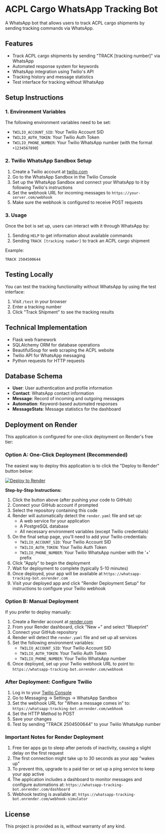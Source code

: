 # ACPL Cargo WhatsApp Tracking Bot

A WhatsApp bot that allows users to track ACPL cargo shipments by sending tracking commands via WhatsApp.

## Features

- Track ACPL cargo shipments by sending "TRACK [tracking number]" via WhatsApp
- Automated response system for keywords
- WhatsApp integration using Twilio's API
- Tracking history and message statistics
- Test interface for tracking without WhatsApp

## Setup Instructions

### 1. Environment Variables

The following environment variables need to be set:

- `TWILIO_ACCOUNT_SID`: Your Twilio Account SID
- `TWILIO_AUTH_TOKEN`: Your Twilio Auth Token
- `TWILIO_PHONE_NUMBER`: Your Twilio WhatsApp number (with the format `+1234567890`)

### 2. Twilio WhatsApp Sandbox Setup

1. Create a Twilio account at [twilio.com](https://www.twilio.com/)
2. Go to the WhatsApp Sandbox in the Twilio Console
3. Set up the WhatsApp Sandbox and connect your WhatsApp to it by following Twilio's instructions
4. Set the webhook URL for incoming messages to `https://your-server.com/webhook`
5. Make sure the webhook is configured to receive POST requests

### 3. Usage

Once the bot is set up, users can interact with it through WhatsApp by:

1. Sending `HELP` to get information about available commands
2. Sending `TRACK [tracking number]` to track an ACPL cargo shipment

Example:
```
TRACK 2504500644
```

## Testing Locally

You can test the tracking functionality without WhatsApp by using the test interface:

1. Visit `/test` in your browser
2. Enter a tracking number
3. Click "Track Shipment" to see the tracking results

## Technical Implementation

- Flask web framework
- SQLAlchemy ORM for database operations
- BeautifulSoup for web scraping the ACPL website
- Twilio API for WhatsApp messaging
- Python requests for HTTP requests

## Database Schema

- **User**: User authentication and profile information
- **Contact**: WhatsApp contact information
- **Message**: Record of incoming and outgoing messages
- **Automation**: Keyword-based automated responses
- **MessageStats**: Message statistics for the dashboard

## Deployment on Render

This application is configured for one-click deployment on Render's free tier:

### Option A: One-Click Deployment (Recommended)

The easiest way to deploy this application is to click the "Deploy to Render" button below:

[![Deploy to Render](https://render.com/images/deploy-to-render-button.svg)](https://render.com/deploy)

**Step-by-Step Instructions:**

1. Click the button above (after pushing your code to GitHub)
2. Connect your GitHub account if prompted
3. Select the repository containing this code
4. Render will automatically detect the `render.yaml` file and set up:
   - A web service for your application
   - A PostgreSQL database
   - All necessary environment variables (except Twilio credentials)
5. On the final setup page, you'll need to add your Twilio credentials:
   - `TWILIO_ACCOUNT_SID`: Your Twilio Account SID 
   - `TWILIO_AUTH_TOKEN`: Your Twilio Auth Token
   - `TWILIO_PHONE_NUMBER`: Your Twilio WhatsApp number with the '+' prefix
6. Click "Apply" to begin the deployment
7. Wait for deployment to complete (typically 5-10 minutes)
8. Once deployed, your app will be available at `https://whatsapp-tracking-bot.onrender.com`
9. Visit your deployed app and click "Render Deployment Setup" for instructions to configure your Twilio webhook

### Option B: Manual Deployment

If you prefer to deploy manually:

1. Create a Render account at [render.com](https://render.com/)
2. From your Render dashboard, click "New +" and select "Blueprint"
3. Connect your GitHub repository
4. Render will detect the `render.yaml` file and set up all services
5. Set the following environment variables:
   - `TWILIO_ACCOUNT_SID`: Your Twilio Account SID
   - `TWILIO_AUTH_TOKEN`: Your Twilio Auth Token
   - `TWILIO_PHONE_NUMBER`: Your Twilio WhatsApp number
6. Once deployed, set up your Twilio webhook URL to point to:
   `https://whatsapp-tracking-bot.onrender.com/webhook`

### After Deployment: Configure Twilio

1. Log in to your [Twilio Console](https://www.twilio.com/console)
2. Go to Messaging → Settings → WhatsApp Sandbox
3. Set the webhook URL for "When a message comes in" to:
   `https://whatsapp-tracking-bot.onrender.com/webhook`
4. Set the HTTP Method to POST
5. Save your changes
6. Test by sending "TRACK 2504500644" to your Twilio WhatsApp number

### Important Notes for Render Deployment

1. Free tier apps go to sleep after periods of inactivity, causing a slight delay on the first request
2. The first connection might take up to 30 seconds as your app "wakes up"
3. To prevent this, upgrade to a paid tier or set up a ping service to keep your app active
4. The application includes a dashboard to monitor messages and configure automations at:
   `https://whatsapp-tracking-bot.onrender.com/dashboard`
5. Webhook testing is available at:
   `https://whatsapp-tracking-bot.onrender.com/webhook-simulator`

## License

This project is provided as is, without warranty of any kind.